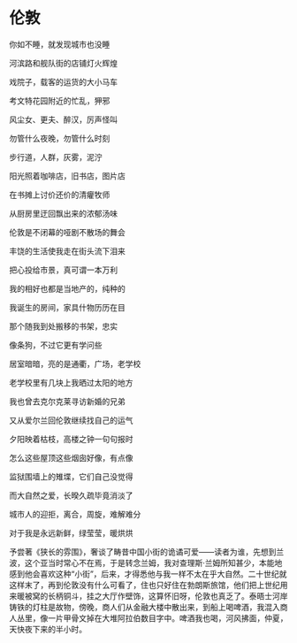    

# 伦敦

你如不睡，就发现城市也没睡

河滨路和舰队街的店铺灯火辉煌

戏院子，载客的运货的大小马车

考文特花园附近的忙乱，狎邪

风尘女、更夫、醉汉，厉声怪叫

勿管什么夜晚，勿管什么时刻

步行道，人群，灰雾，泥泞

阳光照着咖啡店，旧书店，图片店

在书摊上讨价还价的清癯牧师

从厨房里迂回飘出来的浓郁汤味

伦敦是不闭幕的哑剧不散场的舞会

丰饶的生活使我走在街头流下泪来

把心投给市景，真可谓一本万利

我的相好也都是当地产的，纯种的

我诞生的房间，家具什物历历在目

那个随我到处搬移的书架，忠实

像条狗，不过它更有学问些

居室暗暗，亮的是通衢，广场，老学校

老学校里有几块上我晒过太阳的地方

我也曾去克尔克莱寻访新婚的兄弟

又从爱尔兰回伦敦继续找自己的运气

夕阳映着枯枝，高楼之钟一句句报时

怎么这些屋顶这些烟囱好像，有点像

监狱围墙上的雉堞，它们自己没觉得

而大自然之爱，长暌久疏毕竟消淡了

城市人的迎拒，离合，周旋，难解难分

对于我是永远新鲜，绿莹莹，暖烘烘

予尝著《狭长的雰围》，奢谈了畴昔中国小街的诡谲可爱——读者为谁，先想到兰波，这个亚当时常心不在焉，于是转念兰姆，我对查理斯·兰姆所知甚少，本能地感到他会喜欢这种“小街”，后来，才得悉他与我一样不太在乎大自然。二十世纪就这样末了，再到伦敦没有什么可看了，住也只好住在勃朗斯旅馆，他们把上世纪用来暖被窝的长柄铜斗，挂之大厅作壁饰，这算怀旧呀，伦敦也真乏了。泰晤士河岸铸铁的灯柱是故物，傍晚，商人们从金融大楼中散出来，到船上喝啤酒，我混入商人丛里，像一片甲骨文掉在大堆阿拉伯数目字中。啤酒我也喝，河风拂面，仲夏，天快夜下来的半小时。